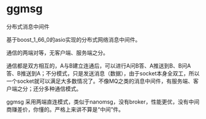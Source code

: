 # ggmsg
分布式消息中间件

基于boost_1_66_0的asio实现的分布式网络消息中间件。

通信的两端对等，无客户端、服务端之分。

通信都是双方相互的，A与B建立连通后，可以进行A问B答、A推送到B、B问A答、B推送到A；不分模式，只是发送消息（数据），由于socket本身全双工，所以一个socket就可以满足大多数情况了。不像MQ之类的消息中间件，有服务端、客户端之分；还分多种通信模式。

ggmsg 采用两端直连模式，类似于nanomsg，没有broker，性能更优，没有中间商赚差价，你懂的。严格上来讲不算是“中间”件。

